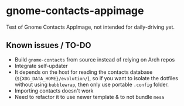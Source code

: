 # gnome-contacts-appimage
Test of Gnome Contacts AppImage, not intended for daily-driving yet.

## Known issues / TO-DO

- Build `gnome-contacts` from source instead of relying on Arch repos
- Integrate self-updater
- It depends on the host for reading the contacts database (`${XDG_DATA_HOME}/evolution/`), so if you want to isolate the dotfiles without using `bubblewrap`, then only use portable `.config` folder.
- Importing contacts doesn't work
- Need to refactor it to use newer template & to not bundle `mesa`
